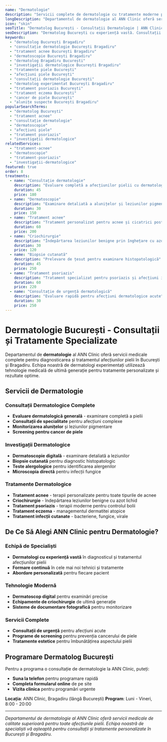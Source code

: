 ```yaml
---
name: "Dermatologie"
description: "Servicii complete de dermatologie cu tratamente moderne pentru afecțiunile pielii și consultații specializate"
longDescription: "Departamentul de dermatologie al ANN Clinic oferă servicii medicale complete pentru diagnosticarea și tratamentul afecțiunilor pielii. Echipa noastră de dermatologi experimentați din București utilizează tehnologie medicală de ultimă generație pentru tratamente personalizate și rezultate optime."
icon: "skin"
seoTitle: "Dermatolog București - Consultații Dermatologie | ANN Clinic"
seoDescription: "Dermatolog București cu experiență vastă. Consultații dermatologie, tratament acnee, dermatoscopie, investigații dermatologice complete. Programează-te la ANN Clinic Bragadiru."
keywords:
  - "dermatolog București Bragadiru"
  - "consultație dermatologie București Bragadiru"
  - "tratament acnee București Bragadiru"
  - "dermatoscopie București Bragadiru"
  - "dermatolog Bragadiru București"
  - "investigații dermatologice București Bragadiru"
  - "tratamente piele București"
  - "afecțiuni piele București"
  - "consultații dermatologie București"
  - "dermatolog experimentat București Bragadiru"
  - "tratament psoriazis București"
  - "tratament eczema București"
  - "cancer de piele București"
  - "alunițe suspecte București Bragadiru"
popularSearchTerms:
  - "dermatolog București"
  - "tratament acnee"
  - "consultație dermatologie"
  - "dermatoscopie"
  - "afecțiuni piele"
  - "tratament psoriazis"
  - "investigații dermatologice"
relatedServices:
  - "tratament-acnee"
  - "dermatoscopie"
  - "tratament-psoriazis"
  - "investigații-dermatologice"
featured: true
order: 8
treatments:
  - name: "Consultație dermatologie"
    description: "Evaluare completă a afecțiunilor pielii cu dermatolog experimentat"
    duration: 45
    price: 180
  - name: "Dermatoscopie"
    description: "Examinare detaliată a alunițelor și leziunilor pigmentare"
    duration: 30
    price: 150
  - name: "Tratament acnee"
    description: "Tratament personalizat pentru acnee și cicatrici post-acneice"
    duration: 60
    price: 200
  - name: "Criochirurgie"
    description: "Îndepărtarea leziunilor benigne prin înghețare cu azot lichid"
    duration: 30
    price: 120
  - name: "Biopsie cutanată"
    description: "Prelevare de țesut pentru examinare histopatologică"
    duration: 45
    price: 250
  - name: "Tratament psoriazis"
    description: "Tratament specializat pentru psoriazis și afecțiuni inflamatorii"
    duration: 60
    price: 220
  - name: "Consultație de urgență dermatologică"
    description: "Evaluare rapidă pentru afecțiuni dermatologice acute"
    duration: 30
    price: 250
---
```


# Dermatologie București - Consultații și Tratamente Specializate

Departamentul de **dermatologie** al ANN Clinic oferă servicii medicale complete pentru diagnosticarea și tratamentul afecțiunilor pielii în București și Bragadiru. Echipa noastră de dermatologi experimentați utilizează tehnologie medicală de ultimă generație pentru tratamente personalizate și rezultate optime.

## Servicii de Dermatologie

### Consultații Dermatologice Complete

- **Evaluare dermatologică generală** - examinare completă a pielii
- **Consultații de specialitate** pentru afecțiuni complexe
- **Monitorizarea alunițelor** și leziunilor pigmentare
- **Screening pentru cancer de piele**

### Investigații Dermatologice

- **Dermatoscopie digitală** - examinare detaliată a leziunilor
- **Biopsie cutanată** pentru diagnostic histopatologic
- **Teste alergologice** pentru identificarea alergenilor
- **Microscopia directă** pentru infecții fungice

### Tratamente Dermatologice

- **Tratament acnee** - terapii personalizate pentru toate tipurile de acnee
- **Criochirurgie** - îndepărtarea leziunilor benigne cu azot lichid
- **Tratament psoriazis** - terapii moderne pentru controlul bolii
- **Tratament eczema** - managementul dermatitei atopice
- **Tratament infecții cutanate** - bacteriene, fungice, virale

## De Ce Să Alegi ANN Clinic pentru Dermatologie?

### Echipă de Specialiști

- **Dermatologi cu experiență vastă** în diagnosticul și tratamentul afecțiunilor pielii
- **Formare continuă** în cele mai noi tehnici și tratamente
- **Abordare personalizată** pentru fiecare pacient

### Tehnologie Modernă

- **Dermatoscop digital** pentru examinări precise
- **Echipamente de criochirurgie** de ultimă generație
- **Sisteme de documentare fotografică** pentru monitorizare

### Servicii Complete

- **Consultații de urgență** pentru afecțiuni acute
- **Programe de screening** pentru prevenția cancerului de piele
- **Tratamente estetice** pentru îmbunătățirea aspectului pielii

## Programare Dermatolog București

Pentru a programa o consultație de dermatologie la ANN Clinic, puteți:

- **Suna la telefon** pentru programare rapidă
- **Completa formularul online** de pe site
- **Vizita clinica** pentru programări urgente

**Locația**: ANN Clinic, Bragadiru (lângă București)
**Program**: Luni - Vineri, 8:00 - 20:00

---

_Departamentul de dermatologie al ANN Clinic oferă servicii medicale de calitate superioară pentru toate afecțiunile pielii. Echipa noastră de specialiști vă așteaptă pentru consultații și tratamente personalizate în București și Bragadiru._
